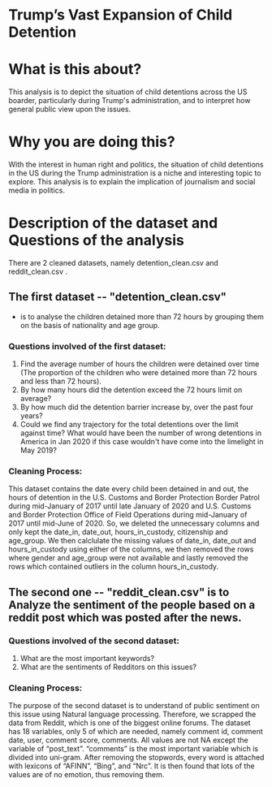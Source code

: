 # Trump’s Vast Expansion of Child Detention

# What is this about?
This analysis is to depict the situation of child detentions across the US boarder, particularly during Trump's administration, and to interpret how general public view upon the issues.

# Why you are doing this?
With the interest in human right and politics, the situation of child detentions in the US during the Trump administration is a niche and interesting topic to explore. This analysis is to explain the implication of journalism and social media in politics.

# Description of the dataset and Questions of the analysis
There are 2 cleaned datasets, namely detention_clean.csv and reddit_clean.csv . 

## The first dataset -- "detention_clean.csv" 
  - is to analyse the children detained more than 72 hours by grouping them on the basis of nationality and age group.  

### Questions involved of the first dataset:
1. Find the average number of hours the children were detained over time (The proportion of the children who were detained more than 72 hours and less than 72 hours). 
2. By how many hours did the detention exceed the 72 hours limit on average? 
3. By how much did the detention barrier increase by, over the past four years? 
4. Could we find any trajectory for the total detentions over the limit against time? What 
    would have been the number of wrong detentions in America in Jan 2020 if this case 
    wouldn't have come into the limelight in May 2019?  
    
### Cleaning Process: 
This dataset contains the date every child been detained in and out, the hours of detention in the  U.S. Customs and Border Protection Border Patrol during mid-January of 2017 until late January of  2020 and U.S. Customs and Border Protection Office of Field Operations during mid-January of 2017  until mid-June of 2020. So, we deleted the unnecessary columns and only kept the date_in,  date_out, hours_in_custody, citizenship and age_group. We then calclulate the missing values of  date_in, date_out and hours_in_custody using either of the columns, we then removed the rows  where gender and age_group were not available and lastly removed the rows which contained  outliers in the column hours_in_custody. 


 

## The second one -- "reddit_clean.csv" is to Analyze the sentiment of the people based on a reddit post which was posted after the news.
 
### Questions involved of the second dataset: 
1. What are the most important keywords? 
2. What are the sentiments of Redditors on this issues?

### Cleaning Process: 
The purpose of the second dataset is to understand of public sentiment on this issue using Natural  language processing. Therefore, we scrapped the data from Reddit, which is one of the biggest  online forums. The dataset has 18 variables, only 5 of which are needed, namely comment id,  comment date, user, comment score, comments. All values are not NA except the variable of  “post_text”. “comments” is the most important variable which is divided into uni-gram. After  removing the stopwords, every word is attached with lexicons of “AFINN”, “Bing”, and “Nrc”. It is  then found that lots of the values are of no emotion, thus removing them. 
